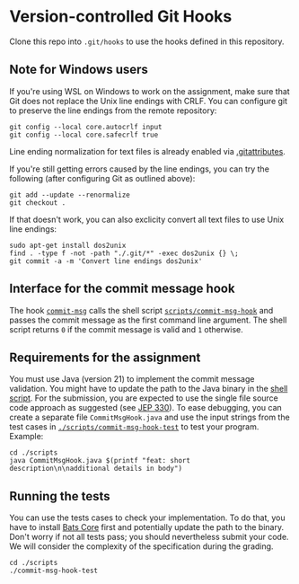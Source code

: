 # Version-controlled Git Hooks

Clone this repo into `.git/hooks` to use the hooks defined in this repository.

## Note for Windows users

If you're using WSL on Windows to work on the assignment, make sure that Git does not replace the Unix line endings with CRLF.
You can configure git to preserve the line endings from the remote repository:

```shell
git config --local core.autocrlf input
git config --local core.safecrlf true
```

Line ending normalization for text files is already enabled via [.gitattributes](https://github.com/se-ubt/ase24-assignment02/blob/main/.gitattributes).

If you're still getting errors caused by the line endings, you can try the following (after configuring Git as outlined above):

```shell
git add --update --renormalize
git checkout .
```

If that doesn't work, you can also exclicity convert all text files to use Unix line endings:

```shell
sudo apt-get install dos2unix
find . -type f -not -path "./.git/*" -exec dos2unix {} \;
git commit -a -m 'Convert line endings dos2unix'
```

## Interface for the commit message hook

The hook [`commit-msg`](commit-msg) calls the shell script [`scripts/commit-msg-hook`](./scripts/commit-msg-hook) and
passes the commit message as the first command line argument.
The shell script returns `0` if the commit message is valid and `1` otherwise.

## Requirements for the assignment

You must use Java (version 21) to implement the commit message validation.
You might have to update the path to the Java binary in the [shell script](./scripts/commit-msg-hook).
For the submission, you are expected to use the single file source code approach as suggested
(see [JEP 330](https://openjdk.org/jeps/330)).
To ease debugging, you can create a separate file `CommitMsgHook.java` and use the input strings from the
test cases in [`./scripts/commit-msg-hook-test`](./scripts/commit-msg-hook-test) to test your program. Example:

```shell
cd ./scripts
java CommitMsgHook.java $(printf "feat: short description\n\nadditional details in body")
```

## Running the tests

You can use the tests cases to check your implementation.
To do that, you have to install [Bats Core](https://bats-core.readthedocs.io/en/stable/) first and potentially
update the path to the binary. 
Don't worry if not all tests pass; you should nevertheless submit your code.
We will consider the complexity of the specification during the grading.

```shell
cd ./scripts
./commit-msg-hook-test
```
